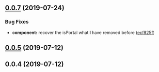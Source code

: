 ## [0.0.7](https://github.com/nu-system/vue-dialog/compare/v0.0.5...v0.0.7) (2019-07-24)


### Bug Fixes

* **component:** recover the isPortal what I have removed before ([ecf825f](https://github.com/nu-system/vue-dialog/commit/ecf825f))



## [0.0.5](https://github.com/nu-system/vue-dialog/compare/v0.0.4...v0.0.5) (2019-07-12)



## 0.0.4 (2019-07-12)



